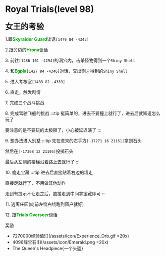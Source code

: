 # Royal Trials(level 98)
<span style="font-size: 25px;">**女王的考验**</span>

<span class="stage-index">1.</span>跟<font color=00AA00>**Skyraider Guard**</font>谈话`[1479 84 -4343]`

<span class="stage-index">2.</span>跟旁边的<font color=00AA00>**Hrona**</font>谈话

<span class="stage-index">3.</span> 前往`[1486 101 -4294]`的洞穴内，击杀怪物得到一个`Shiny Shell`

<span class="stage-index">4.</span> 和<font color=00AA00>**Egpla**</font>`[1427 84 -4346]`对话，交出刚才得到的`Shiny Shell`

<span class="stage-index">5.</span> 进入考核室`[1483 82 -4339]`

<span class="stage-index">6.</span> 直走，触发剧情

<span class="stage-index">7.</span> 完成三个战斗挑战

<span class="stage-index">8.</span> 完成驾驶飞船的挑战
:::tip
挺简单的，进去不要撞上就行了，进去后就知道怎么玩了

要注意的是不要玩的太极限了，小心被延迟演了
:::

<span class="stage-index">9.</span> 想办法进入别墅
:::tip
先在进来的右手方`[-17271 16 21161]`拿到石头

然后在`[-17308 12 21195]`投掷石头

最后从左侧的楼梯沿着路上去就行了
:::

<span class="stage-index">10.</span> 偷走宝藏
:::tip
进去后直接贴着右边的墙走

直接走就行了，不用做其他动作

走到有提示不让走之后，直接走到中间拿宝藏即可
:::

<span class="stage-index">11.</span> 逃离庄园(向前左绕右绕跑到窗户就好)

<span class="stage-index">12.</span> 跟<font color=00AA00>**Trials Overseer**</font>谈话

奖励
+ 7270000经验值![](/assets/icon/Experience_Orb.gif =20x)
+ 4096绿宝石![](/assets/icon/Emerald.png =20x)
+ The Queen's Headpiece{一个头盔}